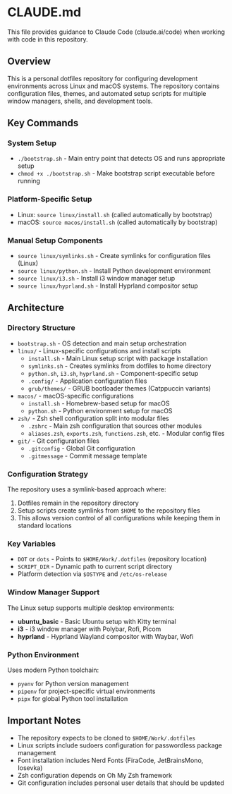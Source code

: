 # CLAUDE.md

This file provides guidance to Claude Code (claude.ai/code) when working with code in this repository.

## Overview

This is a personal dotfiles repository for configuring development environments across Linux and macOS systems. The repository contains configuration files, themes, and automated setup scripts for multiple window managers, shells, and development tools.

## Key Commands

### System Setup
- `./bootstrap.sh` - Main entry point that detects OS and runs appropriate setup
- `chmod +x ./bootstrap.sh` - Make bootstrap script executable before running

### Platform-Specific Setup
- Linux: `source linux/install.sh` (called automatically by bootstrap)
- macOS: `source macos/install.sh` (called automatically by bootstrap)

### Manual Setup Components
- `source linux/symlinks.sh` - Create symlinks for configuration files (Linux)
- `source linux/python.sh` - Install Python development environment
- `source linux/i3.sh` - Install i3 window manager setup
- `source linux/hyprland.sh` - Install Hyprland compositor setup

## Architecture

### Directory Structure
- `bootstrap.sh` - OS detection and main setup orchestration
- `linux/` - Linux-specific configurations and install scripts
  - `install.sh` - Main Linux setup script with package installation
  - `symlinks.sh` - Creates symlinks from dotfiles to home directory
  - `python.sh`, `i3.sh`, `hyprland.sh` - Component-specific setup
  - `.config/` - Application configuration files
  - `grub/themes/` - GRUB bootloader themes (Catppuccin variants)
- `macos/` - macOS-specific configurations
  - `install.sh` - Homebrew-based setup for macOS
  - `python.sh` - Python environment setup for macOS
- `zsh/` - Zsh shell configuration split into modular files
  - `.zshrc` - Main zsh configuration that sources other modules
  - `aliases.zsh`, `exports.zsh`, `functions.zsh`, etc. - Modular config files
- `git/` - Git configuration files
  - `.gitconfig` - Global Git configuration
  - `.gitmessage` - Commit message template

### Configuration Strategy
The repository uses a symlink-based approach where:
1. Dotfiles remain in the repository directory
2. Setup scripts create symlinks from `$HOME` to the repository files
3. This allows version control of all configurations while keeping them in standard locations

### Key Variables
- `DOT` or `dots` - Points to `$HOME/Work/.dotfiles` (repository location)
- `SCRIPT_DIR` - Dynamic path to current script directory
- Platform detection via `$OSTYPE` and `/etc/os-release`

### Window Manager Support
The Linux setup supports multiple desktop environments:
- **ubuntu_basic** - Basic Ubuntu setup with Kitty terminal
- **i3** - i3 window manager with Polybar, Rofi, Picom
- **hyprland** - Hyprland Wayland compositor with Waybar, Wofi

### Python Environment
Uses modern Python toolchain:
- `pyenv` for Python version management
- `pipenv` for project-specific virtual environments
- `pipx` for global Python tool installation

## Important Notes

- The repository expects to be cloned to `$HOME/Work/.dotfiles`
- Linux scripts include sudoers configuration for passwordless package management
- Font installation includes Nerd Fonts (FiraCode, JetBrainsMono, Iosevka)
- Zsh configuration depends on Oh My Zsh framework
- Git configuration includes personal user details that should be updated
